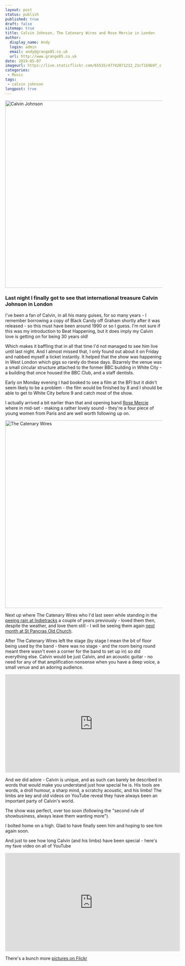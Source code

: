 ```yaml
---
layout: post
status: publish
published: true
draft: false
sitemap: true
title: Calvin Johnson, The Catenary Wires and Rose Mercie in London
author:
  display_name: Andy
  login: admin
  email: andy@grange85.co.uk
  url: http://www.grange85.co.uk
date: 2019-05-07
imageurl: https://live.staticflickr.com/65535/47742071212_21cf1b9b9f_c.jpg
categories:
 - Music
tags:
 - calvin johnson
longpost: true
---
```

<a data-flickr-embed="true"  href="https://www.flickr.com/photos/grange85/47742071212/in/dateposted/" title="Calvin Johnson"><img src="https://live.staticflickr.com/65535/47742071212_21cf1b9b9f_c.jpg" width="800" height="600" alt="Calvin Johnson"></a>
### Last night I finally got to see that international treasure Calvin Johnson in London

I've been a fan of Calvin, in all his many guises, for so many years - I remember borrowing a copy of Black Candy off Graham shortly after it was released - so this must have been around 1990 or so I guess. I'm not sure if this was my introduction to Beat Happening, but it does imply my Calvin love is getting on for being 30 years old!

Which makes it baffling that in all that time I'd not managed to see him live until last night. And I almost missed that, I only found out about it on Friday and nabbed myself a ticket instantly. It helped that the show was happening in West London which gigs so rarely do these days. Bizarrely the venue was a small circular structure attached to the former BBC building in White City - a building that once housed the BBC Club, and a staff dentists.

Early on Monday evening I had booked to see a film at the BFI but it didn't seem likely to be a problem - the film would be finished by 8 and I should be able to get to White City before 9 and catch most of the show.
<!--more-->

I actually arrived a bit earlier than that and opening band [Rose Mercie](https://rosemerciemonofonus.bandcamp.com/) where in mid-set - making a rather lovely sound - they're a four piece of young women from Paris and are well worth following up on.

<a data-flickr-embed="true"  href="https://www.flickr.com/photos/grange85/32850904787/in/photostream/" title="The Catenary Wires"><img src="https://live.staticflickr.com/65535/32850904787_5ba8f6f673_c.jpg" width="800" height="601" alt="The Catenary Wires"></a>

Next up where The Catenary Wires who I'd last seen while standing in the [peeing rain at Indietracks](https://flic.kr/p/xxUxmS) a couple of years previously - loved them then, despite the weather, and love them still - I will be seeing them again [next month at St Pancras Old Church](https://www.facebook.com/events/296654381010697/).

After The Catenary Wires left the stage (by stage I mean the bit of floor being used by the band - there was no stage - and the room being round meant there wasn't even a corner for the band to set up in) so did everything else. Calvin would be just Calvin, and an acoustic guitar - no need for any of that amplification nonsense when you have a deep voice, a small venue and an adoring audience.

<iframe width="560" height="315" src="https://www.youtube.com/embed/XOkkO3y3o3k" frameborder="0" allow="accelerometer; autoplay; encrypted-media; gyroscope; picture-in-picture" allowfullscreen></iframe>

And we did adore - Calvin is unique, and as such can barely be described in words that would make you understand just how special he is. His tools are words, a droll humour, a sharp mind, a scratchy acoustic, and his limbs! The limbs are key and old videos on YouTube reveal they have always been an important party of Calvin's world.

The show was perfect, over too soon (following the "second rule of showbusiness, always leave them wanting more").

I bolted home on a high. Glad to have finally seen him and hoping to see him again soon.

And just to see how long Calvin (and his limbs) have been special - here's my fave video on all of YouTube
<iframe width="560" height="315" src="https://www.youtube.com/embed/oljL1zbGkTY" frameborder="0" allow="accelerometer; autoplay; encrypted-media; gyroscope; picture-in-picture" allowfullscreen></iframe>			

<script async src="//embedr.flickr.com/assets/client-code.js" charset="utf-8"></script>

There's a bunch more [pictures on Flickr](https://www.flickr.com/photos/grange85/albums/72157691309809943)
